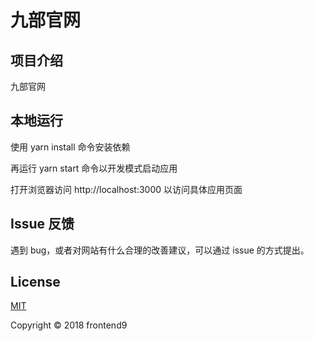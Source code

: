 # 九部官网

## 项目介绍

九部官网

## 本地运行

使用 yarn install 命令安装依赖

再运行 yarn start 命令以开发模式启动应用

打开浏览器访问 http://localhost:3000 以访问具体应用页面

## Issue 反馈

遇到 bug，或者对网站有什么合理的改善建议，可以通过 issue 的方式提出。

## License

[MIT](https://opensource.org/licenses/MIT)

Copyright © 2018 frontend9
